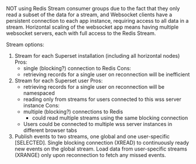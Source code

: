 
NOT using Redis Stream consumer groups due to the fact that they only read
a subset of the data for a stream, and Websocket clients have a persistent
connection to each app instance, requiring access to all data in a stream.
Horizontal scaling of the websocket app means having multiple websocket servers,
each with full access to the Redis Stream.

Stream options:

1. Stream for each Superset installation (including all horizontal nodes)
  Pros:
    - single (blocking?) connection to Redis
  Cons:
    - retrieving records for a single user on reconnection will be inefficient
2. Stream for each Superset user
  Pros:
    - retrieving records for a single user on reconnection will be namespaced
    - reading only from streams for users connected to this wss server instance
  Cons:
    - multiple (blocking?) connections to Redis
      - could read multiple streams using the same blocking connection
    - Users could be connected to multiple wss server instances in different browser tabs
3. Publish events to two streams, one global and one user-specific [SELECTED].
  Single blocking connection (XREAD) to continuously ready new events on the global stream.
  Load data from user-specific streams (XRANGE) only upon reconnection to fetch any missed events.
